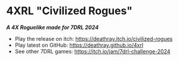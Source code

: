 # 4XRL "Civilized Rogues"
***A 4X Roguelike made for 7DRL 2024***

* Play the release on itch: https://deathray.itch.io/civilized-rogues
* Play latest on GitHub: https://deathray.github.io/4xrl
* See other 7DRL games: https://itch.io/jam/7drl-challenge-2024
